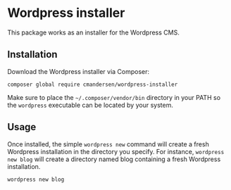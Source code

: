 # Wordpress installer

This package works as an installer for the Wordpress CMS.

## Installation
Download the Wordpress installer via Composer:
```
composer global require cmandersen/wordpress-installer
```

Make sure to place the `~/.composer/vendor/bin` directory in your PATH so the `wordpress` executable can be located by your system.

## Usage
Once installed, the simple `wordpress new` command will create a fresh Wordpress installation in the directory you specify. For instance, `wordpress new blog` will create a directory named blog containing a fresh Wordpress installation.

```
wordpress new blog
```
